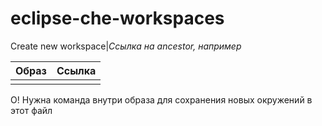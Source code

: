 # eclipse-che-workspaces


Create new workspace|*Ссылка на ancestor, например*

|Образ|Ссылка|
|--|--|
|||


О! Нужна команда внутри образа для сохранения новых окружений в этот файл
